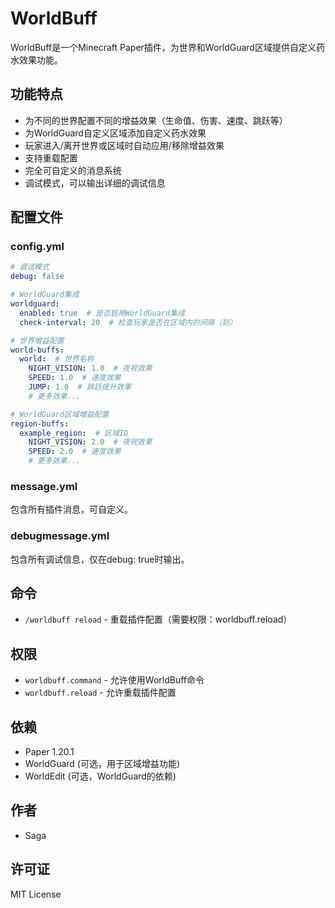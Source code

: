 # WorldBuff

WorldBuff是一个Minecraft Paper插件，为世界和WorldGuard区域提供自定义药水效果功能。

## 功能特点

- 为不同的世界配置不同的增益效果（生命值、伤害、速度、跳跃等）
- 为WorldGuard自定义区域添加自定义药水效果
- 玩家进入/离开世界或区域时自动应用/移除增益效果
- 支持重载配置
- 完全可自定义的消息系统
- 调试模式，可以输出详细的调试信息

## 配置文件

### config.yml
```yaml
# 调试模式
debug: false

# WorldGuard集成
worldguard:
  enabled: true  # 是否启用WorldGuard集成
  check-interval: 20  # 检查玩家是否在区域内的间隔（刻）

# 世界增益配置
world-buffs:
  world:  # 世界名称
    NIGHT_VISION: 1.0  # 夜视效果
    SPEED: 1.0  # 速度效果
    JUMP: 1.0  # 跳跃提升效果
    # 更多效果...

# WorldGuard区域增益配置
region-buffs:
  example_region:  # 区域ID
    NIGHT_VISION: 2.0  # 夜视效果
    SPEED: 2.0  # 速度效果
    # 更多效果...
```

### message.yml
包含所有插件消息，可自定义。

### debugmessage.yml
包含所有调试信息，仅在debug: true时输出。

## 命令

- `/worldbuff reload` - 重载插件配置（需要权限：worldbuff.reload）

## 权限

- `worldbuff.command` - 允许使用WorldBuff命令
- `worldbuff.reload` - 允许重载插件配置

## 依赖

- Paper 1.20.1
- WorldGuard (可选，用于区域增益功能)
- WorldEdit (可选，WorldGuard的依赖)

## 作者

- Saga

## 许可证

MIT License
